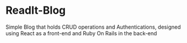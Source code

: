 # ReadIt-Blog
Simple Blog that holds CRUD operations and Authentications, designed using React as a front-end and Ruby On Rails in the back-end
